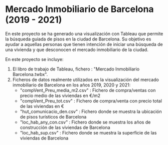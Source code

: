 # Mercado Inmobiliario de Barcelona (2019 - 2021) 
En este proyecto se ha generado una visualización con Tableau que permite la búsqueda guiada de pisos en la 
ciudad de Barcelona. Su objetivo es ayudar a aquellas personas que tienen intención de iniciar una búsqueda de una vivienda
y que desconocen el mercado inmobiliario de la ciudad.

En este proyecto se incluye: 
1) El libro de trabajo de Tableau, fichero : "Mercado Inmobiliario Barcelona.twbx".
2) Ficheros de datos realmente utilizados en la visualización del mercado inmobiliario de Barcelona en los años 2019, 2020 y 2021:   
   * "compVent_Preu_media_m2.csv" : Fichero de compra/ventas con precio medio de las viviendas en €/m2
   * "compVent_Preu_tot.csv"      : Fichero de compra/venta con precio total de las viviendas en €
   * "hut_comunicacio_den.csv"    : Fichero donde se muestra la ubicación de pisos turísticos de Barcelona
   * "loc_hab_any_con.csv"        : Fichero donde se muestra los años de construcción de las viviendas de Barcelona  
   * "loc_hab_sup.csv"            : Fichero donde se muestra la superficie de las viviendas de Barcelona
     
